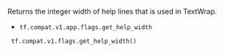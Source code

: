 
Returns the integer width of help lines that is used in TextWrap.
- `tf.compat.v1.app.flags.get_help_width`

```
 tf.compat.v1.flags.get_help_width()
```
